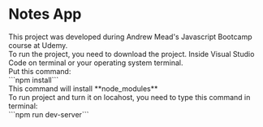 <h1> Notes App </h1>
This project was developed during Andrew Mead's Javascript Bootcamp course at Udemy. <br>
To run the project, you need to download the project. Inside Visual Studio Code on terminal or your operating system terminal. <br>
Put this command: <br>
 ```npm install``` <br>
This command will install **node_modules** <br>
To run project and turn it on locahost, you need to type this command in terminal: <br>
```npm run dev-server```
